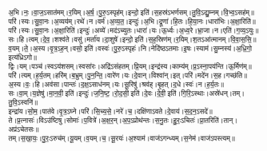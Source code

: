 

  
अ॒भि।नः॒।वा॒ज॒ऽसात॑मम्।र॒यिम्।अ॒र्ष॒।पु॒रु॒ऽस्पृह॑म्।इन्दो॒ इति॑।स॒हस्र॑ऽभर्णसम्।तु॒वि॒ऽद्यु॒म्नम्।वि॒भ्व॒ऽसह॑म्॥  
परि॑।स्यः।सु॒वा॒नः।अ॒व्यय॑म्।रथे॑।न।वर्म॑।अ॒व्य॒त॒।इन्दुः॑।अ॒भि।द्रूणा॑।हि॒तः।हि॒या॒नः।धारा॑भिः।अ॒क्षा॒रिति॑॥  
परि॑।स्यः।सु॒वा॒नः।अ॒क्षा॒रिति॑।इन्दुः॑।अव्ये॑।मद॑ऽच्युतः।धारा॑।यः।ऊ॒र्ध्वः।अ॒ध्व॒रे।भ्रा॒जा।न।एति॑।ग॒व्य॒ऽयुः॥  
सः।हि।त्वम्।दे॒व॒।शश्व॑ते।वसु॑।मर्ता॑य।दा॒शुषे॑।इन्दो॒ इति॑।स॒ह॒स्रिण॑म्।र॒यिम्।श॒तऽआ॑त्मानम्।वि॒वा॒स॒सि॒॥  
व॒यम्।ते॒।अ॒स्य।वृ॒त्र॒ऽह॒न्।वसो॒ इति॑।वस्वः॑।पु॒रु॒ऽस्पृहः॑।नि।नेदि॑ष्ठऽतमाः।इ॒षः।स्याम॑।सु॒म्नस्य॑।अ॒ध्रि॒गो॒ इत्य॑ध्रिऽगो॥  
द्विः।यम्।पञ्च॑।स्वऽय॑शसम्।स्वसा॑रः।अद्रि॑ऽसंहतम्।प्रि॒यम्।इन्द्र॑स्य।काम्य॑म्।प्र॒ऽस्ना॒पय॑न्ति।ऊ॒र्मिण॑म्॥  
परि॑।त्यम्।ह॒र्य॒तम्।हरि॑म्।ब॒भ्रुम्।पु॒न॒न्ति॒।वारे॑ण।यः।दे॒वान्।विश्वा॑न्।इत्।परि॑।मदे॑न।स॒ह।गच्छ॑ति॥  
अ॒स्य।वः॒।हि।अव॑सा।पान्तः॑।द॒क्ष॒ऽसाध॑नम्।यः।सू॒रिषु॑।श्रव॑ह्।बृ॒हत्।द॒धे।स्वः॑।न।ह॒र्य॒तः॥  
सः।वा॒म्।य॒ज्ञेषु॑।मा॒न॒वी॒ इति॑।इन्दुः॑।ज॒नि॒ष्ट॒।रो॒द॒सी॒ इति॑।दे॒वः।दे॒वी॒ इति॑।गि॒रि॒ऽस्थाः।अस्रे॑धन्।तम्।तु॒वि॒ऽस्वनि॑॥  
इन्द्रा॑य।सो॒म॒।पात॑वे।वृ॒त्र॒ऽघ्ने।परि॑।सि॒च्य॒से॒।नरे॑।च॒।दक्षि॑णाऽवते।दे॒वाय॑।स॒द॒न॒ऽसदे॑॥  
ते।प्र॒त्नासः॑।विऽउ॑ष्टिषु।सोमाः॑।प॒वित्रे॑।अ॒क्ष॒र॒न्।अ॒प॒ऽप्रोथ॑न्तः।स॒नु॒तः।हु॒रः॒ऽचितः॑।प्रा॒तरिति॑।तान्।अप्र॑ऽचेतसः॥  
तम्।स॒खा॒यः॒।पु॒रः॒ऽरुच॑म्।यू॒यम्।व॒यम्।च॒।सू॒रयः॑।अ॒श्याम॑।वाज॑ऽगन्ध्यम्।स॒नेम॑।वाज॑ऽपस्त्यम्॥  
